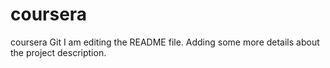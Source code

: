 # coursera
coursera Git
I am editing the README file. Adding some more details about the project description.
